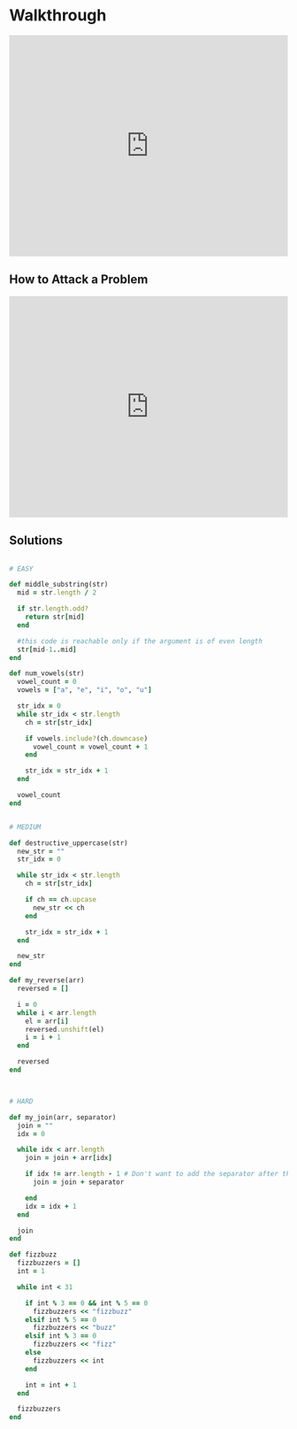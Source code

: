 # Walkthrough

<iframe src="https://player.vimeo.com/video/194121734?rel=0&autoplay=1" width="100%" height="400px" frameborder="0" webkitallowfullscreen="" mozallowfullscreen="" allowfullscreen="" style="line-height: 1.6em;" rel="line-height: 1.6em;"></iframe>


## How to Attack a Problem

<iframe src="https://player.vimeo.com/video/178269358?rel=0" width="100%" height="400px" frameborder="0" webkitallowfullscreen="" mozallowfullscreen="" allowfullscreen="" style="line-height: 1.6em;" rel="line-height: 1.6em;"></iframe>


## Solutions
```ruby

# EASY

def middle_substring(str)
  mid = str.length / 2

  if str.length.odd?
    return str[mid]
  end

  #this code is reachable only if the argument is of even length
  str[mid-1..mid]
end

def num_vowels(str)
  vowel_count = 0
  vowels = ["a", "e", "i", "o", "u"]

  str_idx = 0
  while str_idx < str.length
    ch = str[str_idx]

    if vowels.include?(ch.downcase)
      vowel_count = vowel_count + 1
    end

    str_idx = str_idx + 1
  end

  vowel_count
end


# MEDIUM

def destructive_uppercase(str)
  new_str = ""
  str_idx = 0

  while str_idx < str.length
    ch = str[str_idx]

    if ch == ch.upcase
      new_str << ch
    end

    str_idx = str_idx + 1
  end

  new_str
end

def my_reverse(arr)
  reversed = []

  i = 0
  while i < arr.length
    el = arr[i]
    reversed.unshift(el)
    i = i + 1
  end

  reversed
end



# HARD

def my_join(arr, separator)
  join = ""
  idx = 0

  while idx < arr.length  
    join = join + arr[idx]

    if idx != arr.length - 1 # Don't want to add the separator after the last element
      join = join + separator

    end
    idx = idx + 1
  end

  join
end

def fizzbuzz
  fizzbuzzers = []
  int = 1

  while int < 31

    if int % 3 == 0 && int % 5 == 0
      fizzbuzzers << "fizzbuzz"
    elsif int % 5 == 0
      fizzbuzzers << "buzz"
    elsif int % 3 == 0
      fizzbuzzers << "fizz"
    else
      fizzbuzzers << int
    end

    int = int + 1
  end

  fizzbuzzers
end
